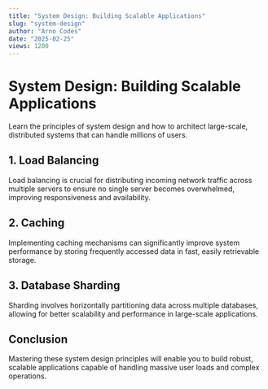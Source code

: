 ```yaml
---
title: "System Design: Building Scalable Applications"
slug: "system-design"
author: "Arno Codes"
date: "2025-02-25"
views: 1200
---
```


# System Design: Building Scalable Applications

Learn the principles of system design and how to architect large-scale, distributed systems that can handle millions of users.

## 1. Load Balancing

Load balancing is crucial for distributing incoming network traffic across multiple servers to ensure no single server becomes overwhelmed, improving responsiveness and availability.

## 2. Caching

Implementing caching mechanisms can significantly improve system performance by storing frequently accessed data in fast, easily retrievable storage.

## 3. Database Sharding

Sharding involves horizontally partitioning data across multiple databases, allowing for better scalability and performance in large-scale applications.

## Conclusion

Mastering these system design principles will enable you to build robust, scalable applications capable of handling massive user loads and complex operations.

